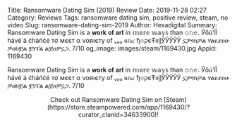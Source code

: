 Title: Ransomware Dating Sim (2019) Review
Date: 2019-11-28 02:27
Category: Reviews
Tags: ransomware dating sim, positive review, steam, no video
Slug: ransomware-dating-sim-2019
Author: Hexadigital
Summary: Ransomware Dating Sim is a 𝐰𝐨𝐫𝐤 𝐨𝐟 𝐚𝐫𝐭 in 𝕞𝕠𝕣𝕖 𝕨𝕒𝕪𝕤 than 𝚘𝚗𝚎. Ӳőú’ĺĺ hávé á ćháńćé тσ мєєт α ναяιєту of ᵥᵢᵣᵢᵢ คภ๔ ђ๏קєŦยɭɭЎЎЎЎЎ ኗቻጎክቻል ሃልዪየዐሁ ቻዐክቿል ቿነፕል ልቿዐቻኗጋ. 7/10
og_image: images/steam/1169430.jpg
Appid: 1169430

Ransomware Dating Sim is a 𝐰𝐨𝐫𝐤 𝐨𝐟 𝐚𝐫𝐭 in 𝕞𝕠𝕣𝕖 𝕨𝕒𝕪𝕤 than 𝚘𝚗𝚎. Ӳőú’ĺĺ hávé á ćháńćé тσ мєєт α ναяιєту of ᵥᵢᵣᵢᵢ คภ๔ ђ๏קєŦยɭɭЎЎЎЎЎ ኗቻጎክቻል ሃልዪየዐሁ ቻዐክቿል ቿነፕል ልቿዐቻኗጋ. 7/10

<center>Check out Ransomware Dating Sim on [Steam](https://store.steampowered.com/app/1169430/?curator_clanid=34633900)!</center>